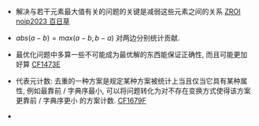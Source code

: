 
- 解决与若干元素最大值有关的问题的关键是减弱这些元素之间的关系 [ZROI noip2023 百日草](http://www.zhengruioi.com/contest/1465/problem/2721)

- $abs(a - b) = max(a - b, b - a)$ 对两边分别统计贡献. 

- 最优化问题中多算一些不可能成为最优解的东西能保证正确性, 而且可能更加好算 [CF1473E](https://codeforces.com/problemset/problem/1473/E)

- 代表元计数: 去重的一种方案是规定某种方案被统计上当且仅当它具有某种属性, 例如最靠前 / 字典序最小, 可以将问题转化为对不存在变换方式使得该方案更靠前 / 字典序更小 的方案计数. [CF1679F](https://codeforces.com/problemset/problem/1679/F)

- 